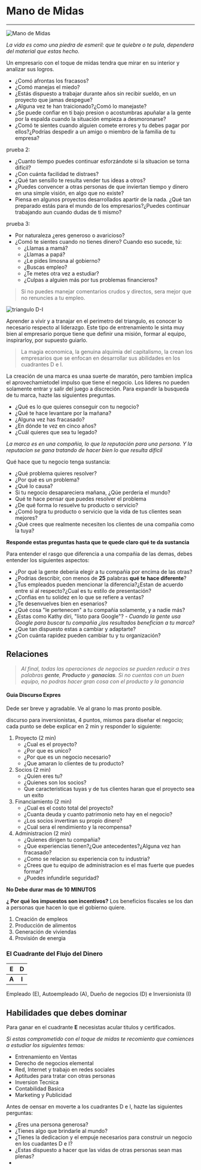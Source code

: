 # Mano de Midas
---
![Mano de Midas](https://scontent.faqp2-2.fna.fbcdn.net/v/t1.18169-9/13173805_1077444915634803_4846154587548747569_n.png?_nc_cat=109&ccb=1-7&_nc_sid=9267fe&_nc_eui2=AeFkBxOEdRFUe1XE4NP9iF1AtSLiy1xewuW1IuLLXF7C5S8v8SsqmhZLjAn_9J3TMZa7YxLk5bN4SxjSWVXIR3x3&_nc_ohc=f98g2D9_VdIAX-gaf24&_nc_ht=scontent.faqp2-2.fna&oh=00_AfBbHbp2U9zDWSHKOFJYHrQyIcrzB3pHr5SBn0mYJLtKYQ&oe=63D28A2F "Mano de Midas")

*La vida es como una piedra de esmeril: que te quiebre o te pula, dependera del material que estas hecho.*

Un empresario con el toque de midas tendra que mirar en su interior y analizar sus logros.

* ¿Comó afrontas los fracasos?
* ¿Comó manejas el miedo?
* ¿Estás dispuesto a trabajar durante años sin recibir sueldo, en un proyecto que jamas despegue?
* ¿Alguna vez te han traicionado?¿Comó lo manejaste?
* ¿Se puede confiar en ti bajo presion o acostumbras apuñalar a la gente por la espalda cuando la situación empieza a desmoronarse?
* ¿Comó te sientes cuando alguien comete errores y tu debes pagar por ellos?¿Podrías despedir a un amigo o miembro de la familia de tu empresa?

prueba 2:
* ¿Cuanto tiempo puedes continuar esforzándote si la situacion se torna difícil?
* ¿Con cuánta facilidad te distraes?
* ¿Qué tan sensillo te resulta vender tus ideas a otros?
* ¿Puedes convencer a otras personas de que inviertan tiempo y dinero en una simple visión, en algo que no existe?
* Piensa en algunos proyectos desarrollados apartir de la nada. ¿Qué tan preparado estás para el mundo de los empresarios?¿Puedes continuar trabajando aun cuando dudas de ti mismo?

prueba 3:
* Por naturaleza ¿eres generoso o  avaricioso?
* ¿Comó te sientes cuando no tienes dinero? Cuando eso sucede, tú:
  * ¿Llamas a mamá?
  * ¿Llamas a papá?
  * ¿Le pides limosna al gobierno?
  * ¿Buscas empleo?
  * ¿Te metes otra vez a estudiar?
  * ¿Culpas a alguien más por tus problemas financieros?

> Si no puedes manejar comentarios crudos y directos, sera mejor que no renuncies a tu empleo.

 ![triangulo D-I](https://encrypted-tbn0.gstatic.com/images?q=tbn:ANd9GcQmnyGjB1zmBVY5PcV9NVJ4yshNA-Qby-3HRwAZ6Nu1bZhBeMEHKFJJxDqmLDxYEfg498o&usqp=CAU "Triangulo D-I")


 Aprender a vivir y a tranajar en el perimetro del triangulo, es conocer lo necesario respecto al liderazgo. Este tipo de entrenamiento le sinta muy bien al empresario porque tiene que definir una misión, formar al equipo, inspirarloy, por supuesto guiarlo. 

 > La magia economica, la genuina alquimia del capitalismo, la crean los empresarios que se enfocan en desarrollar sus abilidades en los cuadrantes D e I.

La creación de una marca es unaa suerte de maratón, pero tambien implica el aprovechamietodel impulso que tiene el negocio.
Los lideres no pueden solamente entrar y salir del juego a discreción.
Para expandir la busqueda de tu marca, hazte las siguientes preguntas.
* ¿Qué es lo que quieres conseguir con tu negocio?
* ¿Qué te hace levantare por la mañana?
* ¿Alguna vez has fracasado?
* ¿En dónde te vez en cinco años?
* ¿Cuál quieres que sea tu legado?

*La marca es en una compañia, lo que la reputación para una persona. Y la reputacion se gana tratando de hacer bien lo que resulta difícil*

Qué hace que tu negocio tenga sustancia:
* ¿Qué problema quieres resolver?
* ¿Por qué es un problema?
* ¿Qué lo causa?
* Si tu negocio desapareciera mañana, ¿Qúe perderia el mundo?
* Qué te hace pensar que puedes resolver el problema
* ¿De qué forma lo resuelve tu producto o servicio?
* ¿Comó logra tu producto o servicio que la vida de tus clientes sean mejores?
* ¿Qué crees que realmente necesiten los clientes de una compañia como la tuya?

**Responde estas preguntas hasta que te quede claro qué te da sustancia**

Para entender el rasgo que diferencia a una compañia de las demas, debes entender los siguientes aspectos:

* ¿Por qué la gente deberia elegir a tu compañia por encima  de las otras?
* ¿Podrias describir, con menos de **25** palabras **qué te hace diferente**?
* ¿Tus empleados pueden mencionar la diferencia?¿Estan de acuerdo entre si al respecto?¿Cual es tu estilo de presentación?
* ¿Confias en tu solidez en lo que se refiere a ventas?
* ¿Te desenvuelves bien en esenarios?
* ¿Qué cosa "le pertenecen" a tu compañia solamente, y a nadie más?
* ¿Estas como Kathy diri, "listo para Google"? - *Cuando la gente usa Google para buscar tu compañia ¿los resultados benefician a tu marca?*
* ¿Que tan dispuesto estas a cambiar y adaptarte?
* ¿Con cuánta rapidez pueden cambiar tu y tu organización?

## Relaciones
> *Al final, todas las operaciones de negocios se pueden reducir a tres palabras **gente**, **Producto** y **ganacias**. Si no cuentas con un buen equipo, no podras hacer gran cosa con el producto y la ganancia*

#### Guia Discurso Expres
Dede ser breve y agradable. Ve al grano lo mas pronto posible.

discurso para inversionistas, 4 puntos, mismos para diseñar el negocio; cada punto se debe explicar en 2 min y responder lo siguiente:

1. Proyecto (2 min)
   * ¿Cual es el proyecto?
   * ¿Por que es unico?
   * ¿Por que es un negocio necesario?
   * ¿Que amaran lo clientes de tu producto?
2. Socios (2 min)
   * ¿Quien eres tu?
   * ¿Quienes son los socios?
   * Que caracteristicas tuyas y de tus clientes haran que el proyecto sea un exito 
3. Financiamiento (2 min)
   * ¿Cual es el costo total del proyecto?
   * ¿Cuanta deuda y cuanto patrimonio neto hay en el negocio?
   * ¿Los socios invertiran su propio dinero?
   * ¿Cual sera el rendimiento y la recompensa?
4. Administracion (2 min)
   * ¿Quienes dirigen tu compañia?
   * ¿Que experiencias tienen?¿Que antecedentes?¿Alguna vez han fracasado?
   * ¿Como se relacion su experiencia con tu industria?
   * ¿Crees que tu equipo de administracion es el mas fuerte que puedes formar?
   * ¿Puedes infundirle seguridad?

**No Debe durar mas de 10 MINUTOS**

**¿ Por qué los impuestos son incentivos?**
Los beneficios fiscales se los dan a personas que hacen lo que el gobierno quiere.
1. Creación de empleos
2. Producción de alimentos
3. Generación de viviendas
4. Provisión de energia

### El Cuadrante del Flujo del Dinero
|E|D|
|:-:|:-:|
|**A**|**I**|

Empleado (E), Autoempleado (A), Dueño de negocios (D) e Inversionista (I)

## Habilidades que debes dominar

Para ganar en el cuadrante **E** necesistas acular titulos y certificados.

*Si estas comprometido con el toque de midas te recomiento que comiences a estudiar los siguientes temas:*
* Entrenamiento en Ventas
* Derecho de negocios elemental
* Red, Internet y trabajo en redes sociales
* Aptitudes para tratar con otras personas
* Inversion Tecnica
* Contabilidad Basica
* Marketing y Publicidad

Antes de oensar en moverte a los cuadrantes D e I, hazte las siguientes perguntas:

* ¿Eres una persona generosa?
* ¿Tienes algo que brindarle al mundo?
* ¿Tienes la dedicacion y el empuje necesarios para construir un negocio en los cuadantes D e I?
* ¿Estas dispuesto a hacer que las vidas de otras personas sean mas plenas?
* 